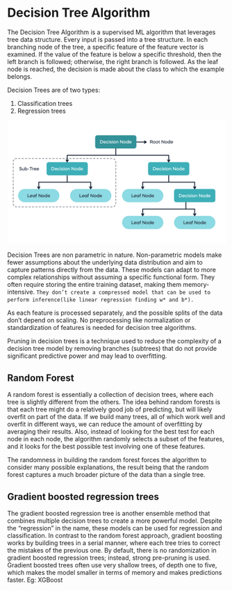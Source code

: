 # Decision Tree Algorithm
The Decision Tree Algorithm is a supervised ML algorithm that leverages tree data structure. Every input is passed into a tree structure. In each branching node of the tree, a specific feature of the feature vector is examined. If the value of the feature is below a specific threshold, then the left branch is followed; otherwise, the right branch is followed. As the leaf node is reached, the decision is made about the class to which the example belongs.

Decision Trees are of two types:
 1. Classification trees
 2. Regression trees

![Alt text](image-3.png)


Decision Trees are non parametric in nature. Non-parametric models make fewer assumptions about the underlying data distribution and aim to capture patterns directly from the data. These models can adapt to more complex relationships without assuming a specific functional form. They often require storing the entire training dataset, making them memory-intensive. ```They don’t create a compressed model that can be used to perform inference(like linear regression finding w* and b*).```

As each feature is processed separately, and the possible splits of the data don’t depend on scaling. No preprocessing like normalization or standardization of features is needed for decision tree algorithms.

Pruning in decision trees is a technique used to reduce the complexity of a decision tree model by removing branches (subtrees) that do not provide significant predictive power and may lead to overfitting. 

## Random Forest
A random forest is essentially a collection of decision trees, where each tree is slightly different from the others. The idea behind random forests is that each tree might do a relatively good job of predicting, but will likely overfit on part of the data. If we build many trees, all of which work well and overfit in different ways, we can reduce the amount of overfitting by averaging their results. Also, instead of looking for the best test for each node in each node,  the algorithm randomly selects a subset of the features, and it looks for the best possible test involving one of these features.

The randomness in building the random forest forces the algorithm to consider many possible explanations, the result being that the random forest captures a much broader picture of the data than a single tree.

## Gradient boosted regression trees
The gradient boosted regression tree is another ensemble method that combines multiple decision trees to create a more powerful model. Despite the “regression” in the name, these models can be used for regression and classification. In contrast to the random forest approach, gradient boosting works by building trees in a serial manner, where each tree tries to correct the mistakes of the previous one. By default, there is no randomization in gradient boosted regression trees; instead, strong pre-pruning is used. Gradient boosted trees often use very shallow trees, of depth one to five, which makes the model smaller in terms of memory and makes predictions faster.
Eg: XGBoost